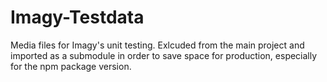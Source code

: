 # Imagy-Testdata

Media files for Imagy's unit testing. Exlcuded from the main project and imported as a 
submodule in order to save space for production, especially for the npm package version.